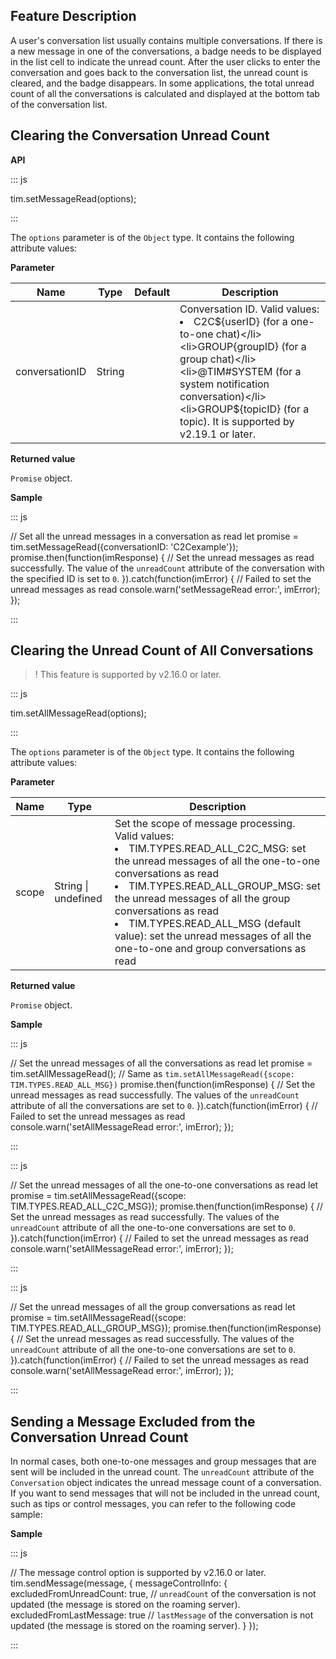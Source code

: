 ## Feature Description

A user's conversation list usually contains multiple conversations. If there is a new message in one of the conversations, a badge needs to be displayed in the list cell to indicate the unread count.
After the user clicks to enter the conversation and goes back to the conversation list, the unread count is cleared, and the badge disappears. In some applications, the total unread count of all the conversations is calculated and displayed at the bottom tab of the conversation list.

## Clearing the Conversation Unread Count

**API**

<dx-codeblock>
:::  js

tim.setMessageRead(options);

:::
</dx-codeblock>

The `options` parameter is of the `Object` type. It contains the following attribute values:

**Parameter**

| Name           | Type   | Default | Description                                                  |
| -------------- | ------ | ------- | ------------------------------------------------------------ |
| conversationID | String |         | Conversation ID. Valid values:<br/><li>C2C${userID} (for a one-to-one chat)</li><li>GROUP{groupID} (for a group chat)</li><li>@TIM#SYSTEM (for a system notification conversation)</li><li>GROUP${topicID} (for a topic). It is supported by v2.19.1 or later.</li> |

**Returned value**

`Promise` object.

**Sample**

<dx-codeblock>
:::  js

// Set all the unread messages in a conversation as read
let promise = tim.setMessageRead({conversationID: 'C2Cexample'});
promise.then(function(imResponse) {
  // Set the unread messages as read successfully. The value of the `unreadCount` attribute of the conversation with the specified ID is set to `0`.
}).catch(function(imError) {
  // Failed to set the unread messages as read
  console.warn('setMessageRead error:', imError);
});

:::
</dx-codeblock>


## Clearing the Unread Count of All Conversations

>! This feature is supported by v2.16.0 or later.

<dx-codeblock>
:::  js

tim.setAllMessageRead(options);

:::
</dx-codeblock>

The `options` parameter is of the `Object` type. It contains the following attribute values:

**Parameter**

| Name  | Type                | Description                                                  |
| ----- | ------------------- | ------------------------------------------------------------ |
| scope | String \| undefined | Set the scope of message processing. Valid values:<br/><li>TIM.TYPES.READ_ALL_C2C_MSG: set the unread messages of all the one-to-one conversations as read</li><li>TIM.TYPES.READ_ALL_GROUP_MSG: set the unread messages of all the group conversations as read</li><li>TIM.TYPES.READ_ALL_MSG (default value): set the unread messages of all the one-to-one and group conversations as read</li> |

**Returned value**

`Promise` object.

**Sample**

<dx-codeblock>
:::  js

// Set the unread messages of all the conversations as read
let promise = tim.setAllMessageRead(); // Same as `tim.setAllMessageRead({scope: TIM.TYPES.READ_ALL_MSG})`
promise.then(function(imResponse) {
  // Set the unread messages as read successfully. The values of the `unreadCount` attribute of all the conversations are set to `0`.
}).catch(function(imError) {
  // Failed to set the unread messages as read
  console.warn('setAllMessageRead error:', imError);
});

:::
</dx-codeblock>

<dx-codeblock>
:::  js

// Set the unread messages of all the one-to-one conversations as read
let promise = tim.setAllMessageRead({scope: TIM.TYPES.READ_ALL_C2C_MSG});
promise.then(function(imResponse) {
  // Set the unread messages as read successfully. The values of the `unreadCount` attribute of all the one-to-one conversations are set to `0`.
}).catch(function(imError) {
  // Failed to set the unread messages as read
  console.warn('setAllMessageRead error:', imError);
});

:::
</dx-codeblock>

<dx-codeblock>
:::  js

// Set the unread messages of all the group conversations as read
let promise = tim.setAllMessageRead({scope: TIM.TYPES.READ_ALL_GROUP_MSG});
promise.then(function(imResponse) {
  // Set the unread messages as read successfully. The values of the `unreadCount` attribute of all the one-to-one conversations are set to `0`.
}).catch(function(imError) {
  // Failed to set the unread messages as read
  console.warn('setAllMessageRead error:', imError);
});

:::
</dx-codeblock>

## Sending a Message Excluded from the Conversation Unread Count

In normal cases, both one-to-one messages and group messages that are sent will be included in the unread count. The `unreadCount` attribute of the `Conversation` object indicates the unread message count of a conversation.
If you want to send messages that will not be included in the unread count, such as tips or control messages, you can refer to the following code sample:

**Sample**

<dx-codeblock>
:::  js

// The message control option is supported by v2.16.0 or later.
tim.sendMessage(message, {
  messageControlInfo: {
    excludedFromUnreadCount: true, // `unreadCount` of the conversation is not updated (the message is stored on the roaming server).
    excludedFromLastMessage: true // `lastMessage` of the conversation is not updated (the message is stored on the roaming server).
  }
});

:::
</dx-codeblock>
